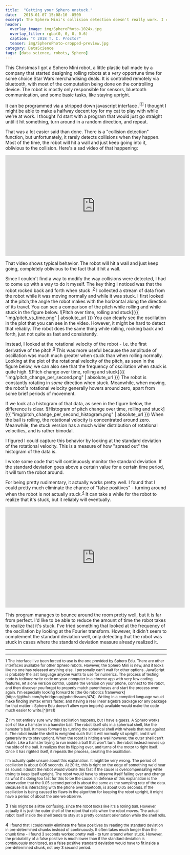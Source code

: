 ```yaml
---
title:  "Getting your Sphero unstuck."
date:   2018-01-07 15:08:10 -0500
excerpt: The Sphero Mini's collision detection doesn't really work. I came up with a kludge.
header:
  overlay_image: img/SpheroPhoto-1024x.jpg
  overlay_filter: rgba(0, 0, 0, 0.6)
  caption: "© 2018 T. C. Proctor"
  teaser: img/SpheroPhoto-cropped-preview.jpg
category: DataScience
tags: [data science, robots, Sphero]
---
```



This Christmas I got a Sphero Mini robot, a little plastic ball made by a company
that started designing rolling robots at a *very* opportune time for some choice
Star Wars merchandising deals. It is controlled remotely via bluetooth, with
most of the computation being done on the controlling device. The robot is
mostly only responsible for sensors, bluetooth communication, and some basic tasks,
like staying upright.

It can be programmed via a stripped down javascript interface
.<sup id="other_lang" name="other_lang">[\[1](#f1)<a name="s1">\]</a></sup> I thought I
might be able to make a halfway decent toy for my cat to play with while we're
at work. I thought I'd start with a program that would just go straight until it
hit something, turn around in a random direction, and repeat.

That was a lot easier said than done. There is a "collision detection" function, but unfortunately, it rarely detects collisions when they happen.
Most of the time, the robot will hit a wall and just keep going into it, oblivious to the collision.
Here's a sad video of that happening:

<iframe width="560" height="315" src="https://www.youtube-nocookie.com/embed/9pV7IMtzdjs?rel=0" frameborder="0" allow="autoplay; encrypted-media" allowfullscreen></iframe>

That video shows typical behavior.
The robot will hit a wall and just keep going, completely oblivious to the fact that it hit a wall.


Since I couldn't find a way to modify the way collisions were detected, I had to come up with a way to do it myself.
The key thing I noticed was that the robot rocked back and forth when stuck
.<sup id="constant_var">[2](#f2)</sup>
I collected a stream of data from the robot while it was moving normally and while it was stuck.
I first looked at the pitch,the angle the robot makes with the horizontal along the direction of its travel.
You can see a comparison of the pitch while rolling and while stuck in the figure below.
![Pitch over time, rolling and stuck]({{ "img/pitch_vs_time.png" | absolute_url }})
You can clearly see the oscillation in the plot that you can see in the video.
However, it might be hard to detect that reliably.
The robot does the same thing while rolling, rocking back and forth, just not quite as fast and consistently.

Instead, I looked at the rotational velocity of the robot - i.e. the first derivative of the pitch.<sup id="constant_var">[3](#f3)</sup>
This was more useful because the amplitude of oscillation was much much greater when stuck than when rolling normally.
Looking at the plot of the rotational velocity of the pitch, as seen in the figure below, we can also see that the frequency of oscillation when stuck is quite high.
![Pitch change over time, rolling and stuck]({{ "img/pitch_change_per_second.png" | absolute_url }})
The robot is constantly rotating in *some* direction when stuck.
Meanwhile, when moving, the robot's rotational velocity generally hovers around zero, apart from some brief periods of movement.

If we look at a histogram of that data, as seen in the figure below, the difference is clear.
![Histogram of pitch change over time, rolling and stuck]({{ "img/pitch_change_per_second_histogram.png" | absolute_url }})
When the ball is rolling, the rotational velocity is concentrated around zero.
Meanwhile, the stuck version has a much wider distribution of rotational velocities, and is rather bimodal.

I figured I could capture this behavior by looking at the standard deviation of the rotational velocity.
This is a measure of how "spread out" the histogram of the data is.

I wrote some code that will continuously monitor the standard deviation.
If the standard deviation goes above a certain value for a certain time period, it will turn the robot around.

For being pretty rudimentary, it actually works pretty well.
I found that I could pretty much eliminate the chance of "false positives" - turning around when the robot is not actually stuck.<sup id="constant_var">[4](#f4)</sup>
It can take a while for the robot to realize that it's stuck, but it reliably will eventually.

<iframe width="560" height="315" src="https://www.youtube-nocookie.com/embed/LHHSTQb8eMs?rel=0" frameborder="0" allow="autoplay; encrypted-media" allowfullscreen></iframe>

This program manages to bounce around the room pretty well, but it is far from perfect.
I'd like to be able to reduce the amount of time the robot takes to realize that it's stuck.
I've tried something that looked at the frequency of the oscillation by looking at the Fourier transform.
However, it didn't seem to complement the standard deviation well, only detecting that the robot was stuck in cases where the standard deviation measure already realized it.





--------------------------------------------------------------------------------
--------------------------------------------------------------------------------
<small>
<a name="f1">1</a> The interface I've been forced to use is the one provided by
Sphero Edu. There are other interfaces available for other Sphero robots.
However, the Sphero Mini is new, and it looks like no one has released anything
else. I personally can't wait for other options. JavaScript is probably the last
language anyone wants to use for numerics. The process of testing code is
tedious: write code on your computer in a chrome app with very few coding
features, let alone version control, update the version on your phone, connect
to the robot, and then discover you forgot to properly match parentheses and
start the process over again. I'm especially looking forward to [the Go robotics
framework](https://github.com/hybridgroup/gobot/issues/474). Writing in a
compiled language would make finding syntax errors faster, and having a real
linear algebra package (or any package for that matter - Sphero Edu doesn't
allow npm imports) available would make the code much easier to write.[^](#s1)</small>

<a name="f2">2</a>  <small>I'm not entirely sure why this oscillation happens, but I have a guess.
A Sphero works sort of like a hamster in a hamster ball.
The robot itself sits in a spherical shell, like the hamster's ball.
It moves forward by turning the spherical shell with wheels that rest against it.
The robot inside the shell is weighted such that it will normally sit upright, and it will generally try to stay upright.
When the robot is hitting a wall however, the outer shell can't rotate.
Like a hamster trying to run inside a ball that won't turn, the robot instead moves up the side of the ball.
It realizes that its flipping over, and turns of the motor to right itself.
Once it has righted itself, it repeats the process, creating the oscillation.</small>

<small>I'm actually quite unsure about this explanation.
It might be very wrong.
The period of oscillation is about 0.05 seconds.
At 20Hz, this is right on the edge of something we'd hear as sound.
I doubt the robot would vibrate this fast if the cause is overcompensating while trying to keep itself upright.
The robot would have to observe itself falling over and change its what it's doing too fast for this to be the cause.
In defense of this explanation is the observation that the 0.05 second period is about the same as the sampling rate of the data.
Because it is interacting with the phone over bluetooth, is about 0.05 seconds.
If the oscillation is being caused by flaws in the algorithm for keeping the robot upright, it might have a period of about the one we observe.</small>

<a name="f3">3</a>
<small>This might be a little confusing, since the robot looks like it's a rolling ball.
However, actually it is just the outer shell of the robot that rolls when the robot moves.
The actual robot itself inside the shell tends to stay at a pretty constant orientation while the shell rolls.</small>

<a name="f4">4</a>
<small>I found that I could really eliminate the false positives by reading the standard deviation in pre-determined chunks instead of continuously.
It often takes much longer than the chunk time - I found 3 seconds worked pretty well - to turn around when stuck.
However, the probability of a false positive is much lower than if the standard deviation is *continuously* monitored, as a false positive standard deviation would have to fit inside a pre-determined chunk, not *any* 3 second period.
</small>
